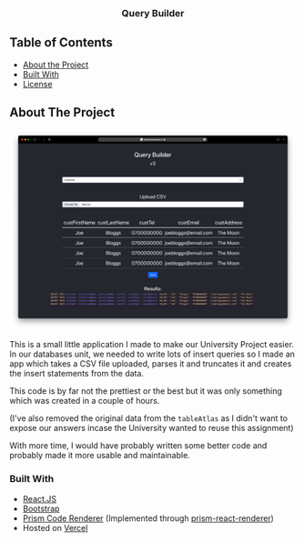 <!-- PROJECT LOGO -->
<br />
<p align="center">
  <h3 align="center">Query Builder</h3>
</p>

<!-- TABLE OF CONTENTS -->

## Table of Contents

-   [About the Project](#about-the-project)
-   [Built With](#built-with)
-   [License](#license)

<!-- ABOUT THE PROJECT -->

## About The Project

![Screen Shot][product-screenshot]

This is a small little application I made to make our University Project easier. In our databases unit, we needed to write lots of insert queries so I made an app which takes a CSV file uploaded, parses it and truncates it and creates the insert statements from the data.

This code is by far not the prettiest or the best but it was only something which was created in a couple of hours.

(I've also removed the original data from the `tableAtlas` as I didn't want to expose our answers incase the University wanted to reuse this assignment)

With more time, I would have probably written some better code and probably made it more usable and maintainable.

### Built With

-   [React.JS](https://reactjs.org)
-   [Bootstrap](https://getbootstrap.com)
-   [Prism Code Renderer](https://prismjs.com) (Implemented through [prism-react-renderer](https://github.com/FormidableLabs/prism-react-renderer))
-   Hosted on [Vercel](https://vercel.com/)

[product-screenshot]: /screenshot.png

